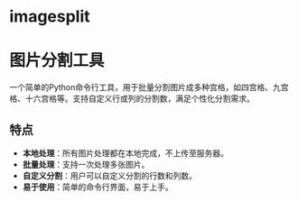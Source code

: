 # imagesplit


# 图片分割工具

一个简单的Python命令行工具，用于批量分割图片成多种宫格，如四宫格、九宫格、十六宫格等。支持自定义行或列的分割数，满足个性化分割需求。

## 特点

- **本地处理**：所有图片处理都在本地完成，不上传至服务器。
- **批量处理**：支持一次处理多张图片。
- **自定义分割**：用户可以自定义分割的行数和列数。
- **易于使用**：简单的命令行界面，易于上手。

